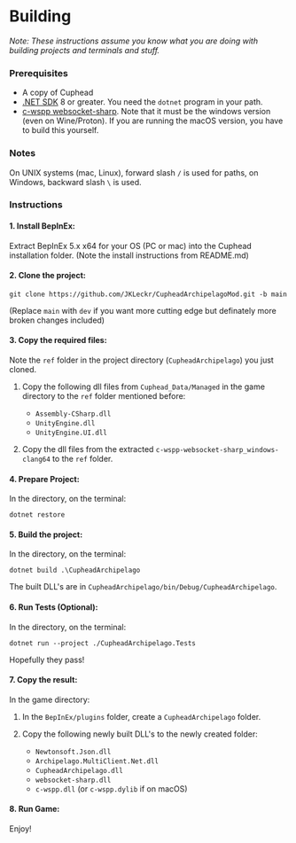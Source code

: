 # Building
*Note: These instructions assume you know what you are doing with building projects and terminals and stuff.*

### Prerequisites
- A copy of Cuphead
- [.NET SDK](https://dotnet.microsoft.com/en-us/download) 8 or greater. You need the `dotnet` program in your path.
- [c-wspp websocket-sharp](https://github.com/black-sliver/c-wspp-websocket-sharp). Note that it must be the windows version (even on Wine/Proton). If you are running the macOS version, you have to build this yourself.

### Notes

On UNIX systems (mac, Linux), forward slash `/` is used for paths, on Windows, backward slash `\` is used.

### Instructions
#### 1. Install BepInEx:
Extract BepInEx 5.x x64 for your OS (PC or mac) into the Cuphead installation folder. (Note the install instructions from README.md)

#### 2. Clone the project:
`git clone https://github.com/JKLeckr/CupheadArchipelagoMod.git -b main`
    
(Replace `main` with `dev` if you want more cutting edge but definately more broken changes included)

#### 3. Copy the required files:
Note the `ref` folder in the project directory (`CupheadArchipelago`) you just cloned.

1. Copy the following dll files from `Cuphead_Data/Managed` in the game directory to the `ref` folder mentioned before:
    - `Assembly-CSharp.dll`
    - `UnityEngine.dll`
    - `UnityEngine.UI.dll`

2. Copy the dll files from the extracted `c-wspp-websocket-sharp_windows-clang64` to the `ref` folder.

#### 4. Prepare Project:
In the directory, on the terminal:

`dotnet restore`

#### 5. Build the project:
In the directory, on the terminal:

`dotnet build .\CupheadArchipelago`

The built DLL's are in `CupheadArchipelago/bin/Debug/CupheadArchipelago`.

#### 6. Run Tests (Optional):
In the directory, on the terminal:

`dotnet run --project ./CupheadArchipelago.Tests`

Hopefully they pass!

#### 7. Copy the result:
In the game directory:
1. In the `BepInEx/plugins` folder, create a `CupheadArchipelago` folder.

2. Copy the following newly built DLL's to the newly created folder:
    - `Newtonsoft.Json.dll`
    - `Archipelago.MultiClient.Net.dll`
    - `CupheadArchipelago.dll`
    - `websocket-sharp.dll`
    - `c-wspp.dll` (or `c-wspp.dylib` if on macOS)

#### 8. Run Game:
Enjoy!
